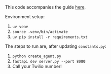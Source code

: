 This code accompanies the guide [here](TODO).

Environment setup:
1. `uv venv`
2. `source .venv/bin/activate`
3. `uv pip install -r requirements.txt`

The steps to run are, after updating `constants.py`:
1. `python create_agent.py`
2. `fastapi dev server.py --port 8080`
3. Call your Twilio number!
